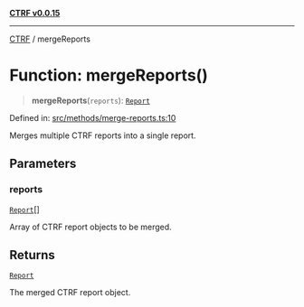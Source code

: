 [**CTRF v0.0.15**](../README.md)

***

[CTRF](../README.md) / mergeReports

# Function: mergeReports()

> **mergeReports**(`reports`): [`Report`](../interfaces/Report.md)

Defined in: [src/methods/merge-reports.ts:10](https://github.com/ctrf-io/ctrf-core-js/blob/main/src/methods/merge-reports.ts#L10)

Merges multiple CTRF reports into a single report.

## Parameters

### reports

[`Report`](../interfaces/Report.md)[]

Array of CTRF report objects to be merged.

## Returns

[`Report`](../interfaces/Report.md)

The merged CTRF report object.

